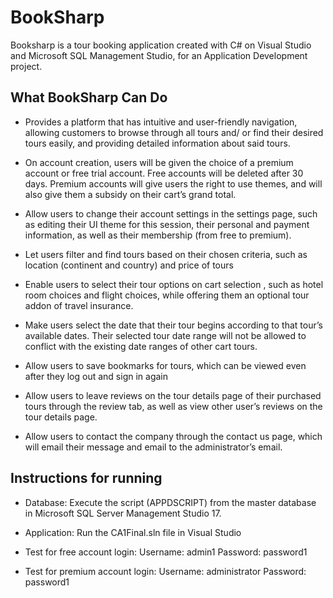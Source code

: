 # BookSharp
Booksharp is a tour booking application created with C# on Visual Studio and Microsoft SQL Management Studio, for an Application Development project. 

## What BookSharp Can Do
- Provides a platform that has intuitive and user-friendly navigation, allowing customers to browse through all tours and/ or find their desired tours easily, and providing detailed information about said tours.

- On account creation, users will be given the choice of a premium account or free trial account. Free accounts will be deleted after 30 days. Premium accounts will give users the right to use themes, and will also give them a subsidy on their cart’s grand total.

- Allow users to change their account settings in the settings page, such as editing their UI theme for this session, their personal and payment information, as well as their membership (from free to premium).

- Let users filter and find tours based on their chosen criteria, such as location (continent and country) and price of tours

- Enable users to select their tour options on cart selection , such as hotel room choices and flight choices, while offering them an optional tour addon of travel insurance. 

- Make users select the date that their tour begins according to that tour’s available dates. Their selected tour date range will not be allowed to conflict with the existing date ranges of other cart tours.

- Allow users to save bookmarks for tours, which can be viewed even after they log out and sign in again 

- Allow users to leave reviews on the tour details page of their purchased tours through the review tab, as well as view other user’s reviews on the tour details page.

- Allow users to contact the company through the contact us page, which will email their message and email to the administrator’s email.


## Instructions for running
- Database: Execute the script (APPDSCRIPT) from the master database in Microsoft SQL Server Management Studio 17. 

- Application: Run the CA1Final.sln file in Visual Studio

- Test for free account login:
  Username: admin1
  Password: password1

- Test for premium account login:
  Username: administrator
  Password: password1
